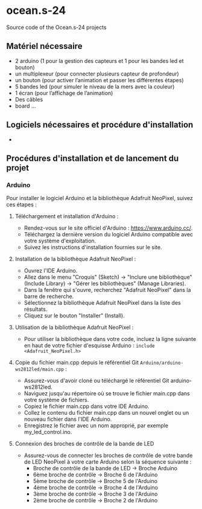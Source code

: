# ocean.s-24
Source code of the Ocean.s-24 projects

## Matériel nécessaire

- 2 arduino (1 pour la gestion des capteurs et 1 pour les bandes led et bouton)
- un multiplexeur (pour connecter plusieurs capteur de profondeur)
- un bouton (pour activer l’animation et passer les différentes étapes)
- 5 bandes led (pour simuler le niveau de la mers avec la couleur)
- 1 écran (pour l’affichage de l’animation)
- Des câbles
- board … 

## Logiciels nécessaires et procédure d'installation

- 

## Procédures d'installation et de lancement du projet

### Arduino
Pour installer le logiciel Arduino et la bibliothèque Adafruit NeoPixel, suivez ces étapes :
1. Téléchargement et installation d'Arduino :
    - Rendez-vous sur le site officiel d'Arduino : <https://www.arduino.cc/>.
    - Téléchargez la dernière version du logiciel Arduino compatible avec votre système d'exploitation.
    - Suivez les instructions d'installation fournies sur le site.

2. Installation de la bibliothèque Adafruit NeoPixel :
    - Ouvrez l'IDE Arduino.
    - Allez dans le menu "Croquis" (Sketch) -> "Inclure une bibliothèque" (Include Library) -> "Gérer les bibliothèques" (Manage Libraries).
    - Dans la fenêtre qui s'ouvre, recherchez "Adafruit NeoPixel" dans la barre de recherche.
    - Sélectionnez la bibliothèque Adafruit NeoPixel dans la liste des résultats.
    - Cliquez sur le bouton "Installer" (Install).

3. Utilisation de la bibliothèque Adafruit NeoPixel :
    - Pour utiliser la bibliothèque dans votre code, incluez la ligne suivante en haut de votre fichier d'esquisse Arduino :
    `include <Adafruit_NeoPixel.h>`

4. Copie du fichier main.cpp depuis le référentiel Git `Arduino/arduino-ws2812led/main.cpp` :
    - Assurez-vous d'avoir cloné ou téléchargé le référentiel Git arduino-ws2812led.
    - Naviguez jusqu'au répertoire où se trouve le fichier main.cpp dans votre système de fichiers.
    - Copiez le fichier main.cpp dans votre IDE Arduino.
    - Collez le contenu du fichier main.cpp dans un nouvel onglet ou un nouveau fichier dans l'IDE Arduino.
    - Enregistrez le fichier avec un nom approprié, par exemple my_led_control.ino.

5. Connexion des broches de contrôle de la bande de LED

    - Assurez-vous de connecter les broches de contrôle de votre bande de LED NeoPixel à votre carte Arduino selon la séquence suivante :
        - Broche de contrôle de la bande de LED -> Broche Arduino
        - 6ème broche de contrôle -> Broche 6 de l'Arduino
        - 5ème broche de contrôle -> Broche 5 de l'Arduino
        - 4ème broche de contrôle -> Broche 4 de l'Arduino
        - 3ème broche de contrôle -> Broche 3 de l'Arduino
        - 2ème broche de contrôle -> Broche 2 de l'Arduino


